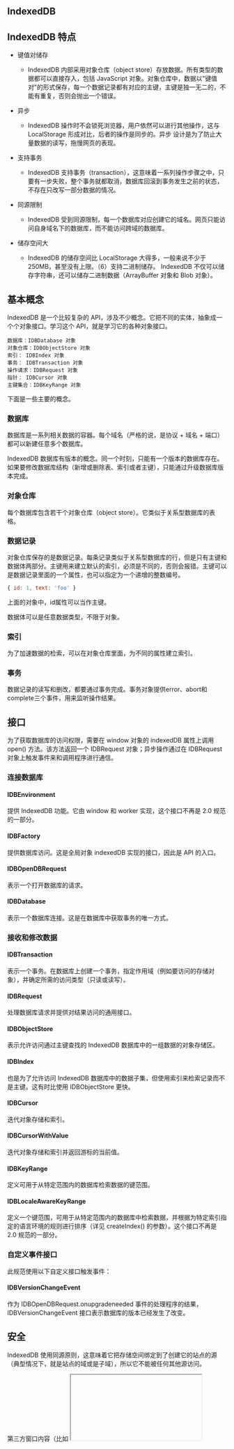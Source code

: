 ## IndexedDB

## IndexedDB 特点

- 键值对储存
  - IndexedDB 内部采用对象仓库（object store）存放数据。所有类型的数据都可以直接存入，包括 JavaScript 对象。对象仓库中，数据以"键值对"的形式保存，每一个数据记录都有对应的主键，主键是独一无二的，不能有重复，否则会抛出一个错误。

- 异步
  - IndexedDB 操作时不会锁死浏览器，用户依然可以进行其他操作，这与 LocalStorage 形成对比，后者的操作是同步的。异步 设计是为了防止大量数据的读写，拖慢网页的表现。

- 支持事务
  - IndexedDB 支持事务（transaction），这意味着一系列操作步骤之中，只要有一步失败，整个事务就都取消，数据库回滚到事务发生之前的状态，不存在只改写一部分数据的情况。

- 同源限制
  - IndexedDB 受到同源限制，每一个数据库对应创建它的域名。网页只能访问自身域名下的数据库，而不能访问跨域的数据库。

- 储存空间大
  - IndexedDB 的储存空间比 LocalStorage 大得多，一般来说不少于 250MB，甚至没有上限。（6）支持二进制储存。 IndexedDB 不仅可以储存字符串，还可以储存二进制数据（ArrayBuffer 对象和 Blob 对象）。

## 基本概念

IndexedDB 是一个比较复杂的 API，涉及不少概念。它把不同的实体，抽象成一个个对象接口。学习这个 API，就是学习它的各种对象接口。

```
数据库：IDBDatabase 对象
对象仓库：IDBObjectStore 对象
索引： IDBIndex 对象
事务： IDBTransaction 对象
操作请求：IDBRequest 对象
指针： IDBCursor 对象
主键集合：IDBKeyRange 对象
```


下面是一些主要的概念。

### 数据库

数据库是一系列相关数据的容器。每个域名（严格的说，是协议 + 域名 + 端口）都可以新建任意多个数据库。

IndexedDB 数据库有版本的概念。同一个时刻，只能有一个版本的数据库存在。如果要修改数据库结构（新增或删除表、索引或者主键），只能通过升级数据库版本完成。

### 对象仓库

每个数据库包含若干个对象仓库（object store）。它类似于关系型数据库的表格。

### 数据记录

对象仓库保存的是数据记录。每条记录类似于关系型数据库的行，但是只有主键和数据体两部分。主键用来建立默认的索引，必须是不同的，否则会报错。主键可以是数据记录里面的一个属性，也可以指定为一个递增的整数编号。

```js
{ id: 1, text: 'foo' }
```

上面的对象中，id属性可以当作主键。

数据体可以是任意数据类型，不限于对象。

### 索引

为了加速数据的检索，可以在对象仓库里面，为不同的属性建立索引。

### 事务

数据记录的读写和删改，都要通过事务完成。事务对象提供error、abort和complete三个事件，用来监听操作结果。

## 接口

为了获取数据库的访问权限，需要在 window 对象的 indexedDB 属性上调用 open() 方法。该方法返回一个 IDBRequest 对象；异步操作通过在 IDBRequest 对象上触发事件来和调用程序进行通信。

### 连接数据库

#### IDBEnvironment

提供 IndexedDB 功能。它由 window 和 worker 实现，这个接口不再是 2.0 规范的一部分。

#### IDBFactory

提供数据库访问。这是全局对象 indexedDB 实现的接口，因此是 API 的入口。

#### IDBOpenDBRequest

表示一个打开数据库的请求。

#### IDBDatabase

表示一个数据库连接。这是在数据库中获取事务的唯一方式。

### 接收和修改数据

#### IDBTransaction

表示一个事务。在数据库上创建一个事务，指定作用域（例如要访问的存储对象），并确定所需的访问类型（只读或读写）。

#### IDBRequest

处理数据库请求并提供对结果访问的通用接口。

#### IDBObjectStore

表示允许访问通过主键查找的 IndexedDB 数据库中的一组数据的对象存储区。

#### IDBIndex

也是为了允许访问 IndexedDB 数据库中的数据子集，但使用索引来检索记录而不是主键。这有时比使用 IDBObjectStore 更快。

#### IDBCursor

迭代对象存储和索引。

#### IDBCursorWithValue

迭代对象存储和索引并返回游标的当前值。

#### IDBKeyRange

定义可用于从特定范围内的数据库检索数据的键范围。

#### IDBLocaleAwareKeyRange

定义一个键范围，可用于从特定范围内的数据库中检索数据，并根据为特定索引指定的语言环境的规则进行排序（详见 createIndex() 的参数）。这个接口不再是 2.0 规范的一部分。

### 自定义事件接口

此规范使用以下自定义接口触发事件：

#### IDBVersionChangeEvent

作为 IDBOpenDBRequest.onupgradeneeded 事件的处理程序的结果，IDBVersionChangeEvent 接口表示数据库的版本已经发生了改变。

## 安全

IndexedDB 使用同源原则，这意味着它把存储空间绑定到了创建它的站点的源（典型情况下，就是站点的域或是子域），所以它不能被任何其他源访问。

第三方窗口内容（比如 <iframe> 内容）可以访问它所嵌入的源的 IndexedDB 仓库，除非浏览器被设置成从不接受第三方 cookies

## 浏览器关闭警告

当浏览器关闭（由于用户选择关闭或退出选项），包含数据库的磁盘被意外移除，或者数据库存储的权限丢失，将发生以下问题：

受影响的数据库（在浏览器关闭的场景下，所有打开的数据库）的所有事务会以 AbortError 错误中断。该影响和在每个事务中调用 IDBTransaction.abort() 相同。

所有的事务完成后，数据库连接就会关闭。

最终，表示数据库连接的 IDBDatabase 对象收到一个 close 事件。你可以使用 IDBDatabase.onclose 事件句柄来监听这些事件，这样你就可以知道什么时候数据库被意外关闭了。

## 使用 IndexedDB

### 使用 indexedDB 存储客户数据

```js
const customerData = [
  { ssn: "444-44-4444", name: "Bill", age: 35, email: "bill@company.com" },
  { ssn: "555-55-5555", name: "Donna", age: 32, email: "donna@home.org" }
];

window.indexedDB = window.indexedDB || window.mozIndexedDB || window.webkitIndexedDB || window.msIndexedDB;

window.IDBTransaction = window.IDBTransaction || window.webkitIDBTransaction || window.msIDBTransaction;
window.IDBKeyRange = window.IDBKeyRange || window.webkitIDBKeyRange || window.msIDBKeyRange

const dbName = "the_name";

var request = indexedDB.open(dbName, 2);

request.onerror = function(event) {
  // 错误处理
};
request.onupgradeneeded = function(event) {
  var db = event.target.result;

  // 建立一个对象仓库来存储我们客户的相关信息，我们选择 ssn 作为键路径（key path）
  // 因为 ssn 可以保证是不重复的
  var objectStore = db.createObjectStore("customers", { keyPath: "ssn" });

  // 建立一个索引来通过姓名来搜索客户。名字可能会重复，所以我们不能使用 unique 索引
  objectStore.createIndex("name", "name", { unique: false });

  // 使用邮箱建立索引，我们向确保客户的邮箱不会重复，所以我们使用 unique 索引
  objectStore.createIndex("email", "email", { unique: true });

  // 使用事务的 oncomplete 事件确保在插入数据前对象仓库已经创建完毕
  objectStore.transaction.oncomplete = function(event) {
    // 将数据保存到新创建的对象仓库
    var customerObjectStore = db.transaction("customers", "readwrite").objectStore("customers");
    customerData.forEach(function(customer) {
      customerObjectStore.add(customer);
    });
  };
};
```

正如前面提到的，`onupgradeneeded` 是我们唯一可以修改数据库结构的地方。在这里面，我们可以创建和删除对象存储空间以及构建和删除索引。

对象仓库仅调用 `createObjectStore()` 就可以创建。这个方法使用仓库的名称，和一个参数对象。即便这个参数对象是可选的，它还是非常重要的，因为它可以让你定义重要的可选属性，并完善你希望创建的对象存储空间的类型。在我们的示例中，我们创建了一个名为 “customers” 的对象仓库并且定义了一个使得每个仓库中每个对象都独一无二的 `keyPath` 。在这个示例中的属性是 “ssn”，因为社会安全号码被确保是唯一的。被存储在该仓库中的所有对象都必须存在 “ssn”。

我们也请求了一个名为 “name” 的着眼于存储的对象的 name 属性的索引。如同 `createObjectStore()`，`createIndex()` 提供了一个可选地 options 对象，该对象细化了我们希望创建的索引类型。新增一个不带 name 属性的对象也会成功，但是这个对象不会出现在 "name" 索引中。

### 使用键生成器

在创建对象仓库时设置 autoIncrement 标记会为该仓库开启键生成器。默认该设置是不开启的。

使用键生成器，当你向对象仓库新增记录时键会自动生成。对象仓库生成的键往往从 1 开始，然后自动生成的新的键会在之前的键的基础上加 1。生成的键的值从来不会减小，除非数据库操作结果被回滚，比如，数据库事务被中断。因此删除一条记录，甚至清空对象仓库里的所有记录都不会影响对象仓库的键生成器。

我们可以使用键生成器创建一个对象仓库：

```js
// 打开 indexedDB.
var request = indexedDB.open(dbName, 3);

request.onupgradeneeded = function (event) {

    var db = event.target.result;

    // 设置 autoIncrement 标志为 true 来创建一个名为 names 的对象仓库  
    var objStore = db.createObjectStore("names", { autoIncrement : true });

    // 因为 names 对象仓库拥有键生成器，所以它的键会自动生成。
    // 被插入的数据可以表示如下：
    // key : 1 => value : "Bill"
    // key : 2 => value : "Donna"
    customerData.forEach(function(customer) {
        objStore.add(customer.name);
    });
};
```


### 增加、读取和删除数据

你需要开启一个事务才能对你的创建的数据库进行操作。事务来自于数据库对象，而且你必须指定你想让这个事务跨越哪些对象仓库。一旦你处于一个事务中，你就可以目标对象仓库发出请求。你要决定是对数据库进行更改还是只需从中读取数据。事务提供了三种模式：`readonly`、`readwrite` 和 `versionchange`。

想要修改数据库模式或结构——包括新建或删除对象仓库或索引，只能在 versionchange 事务中才能实现。该事务由一个指定了 version 的 `IDBFactory.open` 方法启动。（在仍未实现最新标准的 WebKit 浏览器 ，IDBFactory.open 方法只接受一个参数，即数据库的 name，这样你必须调用 IDBVersionChangeRequest.setVersion 来建立 versionchange 事务）。

使用 `readonly` 或 `readwrite` 模式都可以从已存在的对象仓库里读取记录。但只有在 `readwrite` 事务中才能修改对象仓库。你需要使用 `IDBDatabase.transaction` 启动一个事务。该方法接受两个参数：storeNames (作用域，一个你想访问的对象仓库的数组），事务模式 mode（`readonly` 或 `readwrite`）。该方法返回一个包含 `IDBIndex.objectStore` 方法的事务对象，使用 `IDBIndex.objectStore` 你可以访问你的对象仓库。未指定 `mode` 时，默认为 `readyonly` 模式。

### 向数据库中增加数据

```js
var transaction = db.transaction(["customers"], "readwrite");

// 在所有数据添加完毕后的处理
transaction.oncomplete = function(event) {
  alert("All done!");
};

transaction.onerror = function(event) {
  // 不要忘记错误处理！
};

var objectStore = transaction.objectStore("customers");
customerData.forEach(function(customer) {
  var request = objectStore.add(customer);
  request.onsuccess = function(event) {
    // event.target.result === customer.ssn;
  };
});
```

### 从数据库中删除数据

删除数据是非常类似的：

```js
var request = db.transaction(["customers"], "readwrite")
                .objectStore("customers")
                .delete("444-44-4444");
request.onsuccess = function(event) {
  // 删除成功！
};
```

### 从数据库中获取数据

现在数据库里已经有了一些信息，你可以通过几种方法对它进行提取。首先是简单的 get()。你需要提供键来提取值，像这样：

```js
var transaction = db.transaction(["customers"]);
var objectStore = transaction.objectStore("customers");
var request = objectStore.get("444-44-4444");
request.onerror = function(event) {
  // 错误处理!
};
request.onsuccess = function(event) {
  // 对 request.result 做些操作！
  alert("Name for SSN 444-44-4444 is " + request.result.name);
};
```

对于一个“简单”的提取这里的代码有点多了。下面看我们怎么把它再缩短一点，假设你在数据库的级别上来进行的错误处理：

```js
db.transaction("customers").objectStore("customers").get("444-44-4444").onsuccess = function(event) {
  alert("Name for SSN 444-44-4444 is " + event.target.result.name);
};
```

看看这是怎么回事。因为这里只用到一个对象仓库，你可以只传该对象仓库的名字作为参数，而不必传一个列表。并且，你只需读取数据，所以不需要 readwrite 事务。不指定事务模式来调用 transaction 你会得到一个 readonly 事务。另外一个微妙的地方在于你并没有保存请求对象到变量中。因为 DOM 事件把请求作为他的目标（target），你可以使用该事件来获取 result 属性。

### 更新数据库中的记录

现在我们已经去除了一些数据，修改一下并把它插回数据库的操作时非常简单的。让我们来稍微更新一下上例中的数据。

```js
var objectStore = db.transaction(["customers"], "readwrite").objectStore("customers");
var request = objectStore.get("444-44-4444");
request.onerror = function(event) {
  // 错误处理
};
request.onsuccess = function(event) {
  // 获取我们想要更新的数据
  var data = event.target.result;

  // 更新你想修改的数据
  data.age = 42;

  // 把更新过的对象放回数据库
  var requestUpdate = objectStore.put(data);
   requestUpdate.onerror = function(event) {
     // 错误处理
   };
   requestUpdate.onsuccess = function(event) {
     // 完成，数据已更新！
   };
};
```

所以这里我们创建了一个 objectStore，并通过指定 ssn 值（444-44-4444）从中请求了一条客户记录。然后我们把请求的结果保存在变量 data 中，并更新了该对象的 age 属性，之后创建了第二个请求（requestUpdate）将客户数据放回 objectStore 来覆盖之前的值。

## 使用游标
使用 `get()` 要求你知道你想要检索哪一个键。如果你想要遍历对象存储空间中的所有值，那么你可以使用游标。看起来会像下面这样：

```js
var objectStore = db.transaction("customers").objectStore("customers");

objectStore.openCursor().onsuccess = function(event) {
  var cursor = event.target.result;
  if (cursor) {
    alert("Name for SSN " + cursor.key + " is " + cursor.value.name);
    cursor.continue();
  }
  else {
    alert("No more entries!");
  }
};
```

`openCursor()` 函数需要几个参数。首先，你可以使用一个 key range 对象来限制被检索的项目的范围。第二，你可以指定你希望进行迭代的方向。在上面的示例中，我们在以升序迭代所有的对象。游标成功的回调有点特别。游标对象本身是请求的 result （上面我们使用的是简写形式，所以是 event.target.result）。然后实际的 key 和 value 可以根据游标对象的 key 和 value 属性被找到。如果你想要保持继续前行，那么你必须调用游标上的 continue() 。当你已经到达数据的末尾时（或者没有匹配 openCursor() 请求的条目）你仍然会得到一个成功回调，但是 result 属性是 undefined。

使用游标的一种常见模式是提取出在一个对象存储空间中的所有对象然后把它们添加到一个数组中，像这样：

```js
var customers = [];

objectStore.openCursor().onsuccess = function(event) {
  var cursor = event.target.result;
  if (cursor) {
    customers.push(cursor.value);
    cursor.continue();
  }
  else {
    alert("以获取所有客户信息: " + customers);
  }
};
```

### 使用索引

使用 SSN 作为键来存储客户数据是合理的，因为 SSN 唯一地标识了一个个体（对隐私来说这是否是一个好的想法是另外一个话题，不在本文的讨论范围内）。如果你想要通过姓名来查找一个客户，那么，你将需要在数据库中迭代所有的 SSN 直到你找到正确的那个。以这种方式来查找将会非常的慢，相反你可以使用索引。

```js
// 首先，确定你已经在 request.onupgradeneeded 中创建了索引:
// objectStore.createIndex("name", "name");
// 否则你将得到 DOMException。

var index = objectStore.index("name");

index.get("Donna").onsuccess = function(event) {
  alert("Donna's SSN is " + event.target.result.ssn);
};
```

“name” 游标不是唯一的，因此 name 被设成 "Donna" 的记录可能不止一条。在这种情况下，你总是得到键值最小的那个。

如果你需要访问带有给定 name 的所有的记录你可以使用一个游标。你可以在索引上打开两个不同类型的游标。一个常规游标映射索引属性到对象存储空间中的对象。一个键索引映射索引属性到用来存储对象存储空间中的对象的键。不同之处被展示如下：

```js
index.openCursor().onsuccess = function(event) {
  var cursor = event.target.result;
  if (cursor) {
    // cursor.key 是一个 name, 就像 "Bill", 然后 cursor.value 是整个对象。
    alert("Name: " + cursor.key + ", SSN: " + cursor.value.ssn + ", email: " + cursor.value.email);
    cursor.continue();
  }
};

index.openKeyCursor().onsuccess = function(event) {
  var cursor = event.target.result;
  if (cursor) {
    // cursor.key 是一个 name, 就像 "Bill", 然后 cursor.value 是那个 SSN。
    // 没有办法可以得到存储对象的其余部分。
    alert("Name: " + cursor.key + ", SSN: " + cursor.value);
    cursor.continue();
  }
};
```

### 指定游标的范围和方向

如果你想要限定你在游标中看到的值的范围，你可以使用一个 key range 对象然后把它作为第一个参数传给 openCursor() 或是 openKeyCursor()。你可以构造一个只允许一个单一 key 的 key range，或者一个具有下限或上限，或者一个既有上限也有下限。边界可以是“闭合的”（也就是说 key range 包含给定的值）或者是“开放的”（也就是说 key range 不包括给定的值）。这里是它如何工作的：

```js
// 仅匹配 "Donna"
var singleKeyRange = IDBKeyRange.only("Donna");

// 匹配所有超过“Bill”的，包括“Bill”
var lowerBoundKeyRange = IDBKeyRange.lowerBound("Bill");

// 匹配所有超过“Bill”的，但不包括“Bill”
var lowerBoundOpenKeyRange = IDBKeyRange.lowerBound("Bill", true);

// 匹配所有不超过“Donna”的，但不包括“Donna”
var upperBoundOpenKeyRange = IDBKeyRange.upperBound("Donna", true);

// 匹配所有在“Bill”和“Donna”之间的，但不包括“Donna”
var boundKeyRange = IDBKeyRange.bound("Bill", "Donna", false, true);

// 使用其中的一个键范围，把它作为 openCursor()/openKeyCursor 的第一个参数
index.openCursor(boundKeyRange).onsuccess = function(event) {
  var cursor = event.target.result;
  if (cursor) {
    // 当匹配时进行一些操作
    cursor.continue();
  }
};
```

有时候你可能想要以倒序而不是正序（所有游标的默认顺序）来遍历。切换方向是通过传递 prev 到 openCursor() 方法来实现的：

```js
objectStore.openCursor(boundKeyRange, "prev").onsuccess = function(event) {
  var cursor = event.target.result;
  if (cursor) {
    // 进行一些操作
    cursor.continue();
  }
};
```

如果你只是想改变遍历的方向，而不想对结果进行筛选，你只需要给第一个参数传入 null。

```js
objectStore.openCursor(null, "prev").onsuccess = function(event) {
  var cursor = event.target.result;
  if (cursor) {
    // Do something with the entries.
    cursor.continue();
  }
};
```

因为 “name” 索引不是唯一的，那就有可能存在具有相同 name 的多条记录。要注意的是这种情况不可能发生在对象存储空间上，因为键必须永远是唯一的。如果你想要在游标在索引迭代过程中过滤出重复的，你可以传递 nextunique （或 prevunique 如果你正在向后寻找）作为方向参数。 当 nextunique 或是 prevunique 被使用时，被返回的那个总是键最小的记录。

```js
index.openKeyCursor(null, IDBCursor.nextunique).onsuccess = function(event) {
  var cursor = event.target.result;
  if (cursor) {
    // Do something with the entries.
    cursor.continue();
  }
};
```

## 参考

[IndexedDB 接口参考](https://developer.mozilla.org/en-US/docs/Web/API/IndexedDB_API)

[Indexed Database 接口说明](https://www.w3.org/TR/IndexedDB/)

[Using IndexedDB in chrome](https://developer.mozilla.org/en-US/docs/Mozilla/Tech/XPCOM/Using_IndexedDB_in_chrome)
